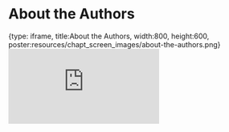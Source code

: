 # About the Authors
 
{type: iframe, title:About the Authors, width:800, height:600, poster:resources/chapt_screen_images/about-the-authors.png}
![](https://jhudatascience.org/AnVIL_Book_WDL/no_toc/about-the-authors.html)
 

 
